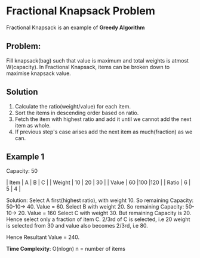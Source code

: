 # Fractional Knapsack Problem
Fractional Knapsack is an example of **Greedy Algorithm**

## Problem:
Fill knapsack(bag) such that value is maximum and total weights is atmost W(capacity).
In Fractional Knapsack, items can be broken down to maximise knapsack value.


## Solution
1. Calculate the ratio(weight/value) for each item.
2. Sort the items in descending order based on ratio.
3. Fetch the item with highest ratio and add it until we cannot add the next item as whole.
4. If previous step's case arises add the next item as much(fraction) as we can.


## Example 1

Capacity: 50

| Item     | A  | B  | C  |
| Weight   | 10 | 20 | 30 |
| Value    | 60 |100 |120 |
| Ratio    | 6  | 5  | 4  |

Solution: 
Select A first(highest ratio), with weight 10. So remaining Capacity: 50-10-> 40. Value = 60.
Select B with weight 20. So remaining Capacity: 50-10-> 20. Value = 160
Select C with weight 30. But remaining Capacity is 20. Hence select only a fraction of item C.
2/3rd of C is selected, i.e 20 weight is selected from 30 and value also becomes 2/3rd, i.e 80.

Hence Resultant Value = 240.

__Time Complexity__: O(nlogn)
n = number of items